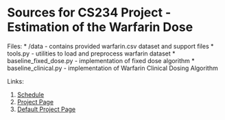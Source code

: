 # Sources for CS234 Project - Estimation of the Warfarin Dose

Files:
    * /data - contains provided warfarin.csv dataset and support files
    * tools.py - utilities to load and preprocess warfarin dataset
    * baseline_fixed_dose.py - implementation of fixed dose algorithm
    * baseline_clinical.py - implementation of Warfarin Clinical Dosing Algorithm


Links:
  1. [Schedule](https://docs.google.com/document/d/1vIYf-HFQKeuH0-SNvdXx2ylfTErejZMM8p4-wouhuYw/edit?ts=5c69e320)
  2. [Project Page](http://web.stanford.edu/class/cs234/project.html)
  3. [Default Project Page](http://web.stanford.edu/class/cs234/default_project/index.html)
